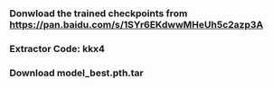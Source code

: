 ### Donwload the trained checkpoints from https://pan.baidu.com/s/1SYr6EKdwwMHeUh5c2azp3A
### Extractor Code: kkx4

### Download model_best.pth.tar

